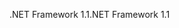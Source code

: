 <span data-ttu-id="4d4cd-101">.NET Framework 1.1</span><span class="sxs-lookup"><span data-stu-id="4d4cd-101">.NET Framework 1.1</span></span>
